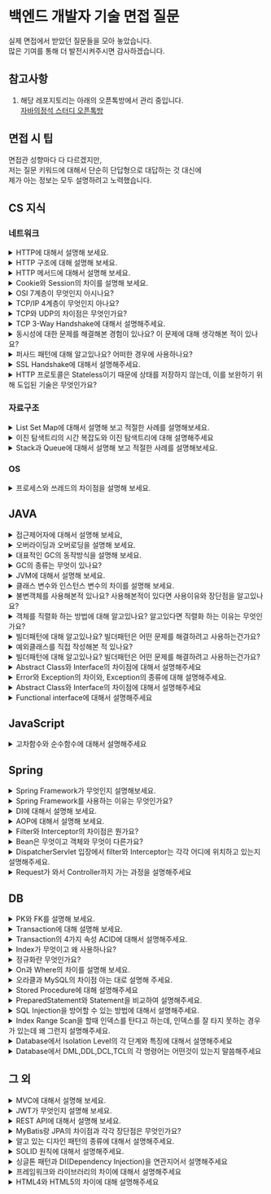 # 백엔드 개발자 기술 면접 질문
실제 면접에서 받았던 질문들을 모아 놓았습니다.<br>
많은 기여를 통해 더 발전시켜주시면 감사하겠습니다.<br>

## 참고사항
1. 해당 레포지토리는 아래의 오픈톡방에서 관리 중입니다.<br>
[자바의정석 스터디 오픈톡방](https://open.kakao.com/o/gOqR1NJe)<br>

## 면접 시 팁
면접관 성향마다 다 다르겠지만,<br>
저는 질문 키워드에 대해서 단순히 단답형으로 대답하는 것 대신에<br>
제가 아는 정보는 모두 설명하려고 노력했습니다.<br>

## CS 지식
### 네트워크
<details>
<summary>HTTP에 대해서 설명해 보세요.</summary>
<div markdown="1">
</div>
</details>
<details>
<summary>HTTP 구조에 대해 설명해 보세요.</summary>
<div markdown="1">       
</div>
</details>
<details>
<summary>HTTP 메서드에 대해서 설명해 보세요.</summary>
<div markdown="1">
</div>
</details>
<details>
<summary>Cookie와 Session의 차이를 설명해 보세요.</summary>
<div markdown="1">       
    1. Cookie
    - HTTP의 일종으로 사용자가 어떠한 웹 사이트를 방문할 경우, 그 사이트가 사용하고 있는 서버에서 **사용자의 컴퓨터에 저장하는 작은 기록 정보 파일**이다. 
    - HTTP에서 클라이언트의 상태 정보를 클라이언트의 PC에 저장하였다가 **필요시 정보를 참조하거나 재사용할 수 있다.**<br>
    2. Session
    - 일정 시간 동안 같은 사용자(브라우저)로부터 들어오는 일련의 요구를 하나의 상태로 보고, 그 상태를 유지시키는 기술이다. 
    - 여기서 일정 시간은 방문자가 웹 브라우저를 통해 웹 서버에 접속한 시점부터 웹 브라우저를 종료하여 연결을 끝내는 시점을 말한다.<br>
      즉, **방문자가 웹 서버에 접속해 있는 상태를 하나의 단위로 보고 그것을 세션이라고 한다.**
</div>
</details>
<details>
<summary>OSI 7계층이 무엇인지 아시나요?</summary>
<div markdown="1">
1. Physical - 물리적인 데이터 전송<br>
2. Data Link - Mac 주소를 통한 통신<br>
3. Network - IP 라우터를 통한 IP 지정<br>
4. Transport(전송) - TCP(신뢰성, 연결성) / UDP (비신뢰성, 비연결성, 실시간)<br>
5. Session - API, Socket 논리적 연결 TCP/IP<br>
6. Presentation(표현) - JPEG 데이터 표현 독립성, 파일 인코딩 압축 등<br>
7. Application(응용) - HTTP, FTP 일반적 응용 서비스
</div>
</details>
<details>
<summary>TCP/IP 4계층이 무엇인지 아나요?</summary>
<div markdown="1">       
</div>
</details>
<details>
<summary>TCP와 UDP의 차이점은 무엇인가요?</summary>
<div markdown="1">       
    - TCP는 연속성보다 신뢰성있는 전송이 중요할 때에 사용하는 프로토콜이며, UDP는 TCP보다 속도가 빠르며 네트워크 부하가 적다는 장점이 있지만,<br>
      신뢰성있는 데이터 전송을 보장하지는 않습니다.
    - 그렇기 때문에 신뢰성보다는 연속성이 중요한 서비스의 예를 들면 실시간 서비스(streaming)에 자주 사용됩니다.
</div>
</details>
<details>
<summary>TCP 3-Way Handshake에 대해서 설명해주세요.</summary>
<div markdown="1">
<img src="https://user-images.githubusercontent.com/36688619/196090240-f9bf779a-40b2-425a-a2b2-48bccffcdc88.png" width="461" height="366"><br>
1. 클라이언트가 서버에게 SYN 패킷을 보냄 (sequence : x)<br>
2. 서버가 SYN(x)을 받고, 클라이언트로 받았다는 신호인 ACK와 SYN 패킷을 보냄 (sequence : y, ACK : x + 1)<br>
3. 클라이언트는 서버의 응답은 ACK(x+1)와 SYN(y) 패킷을 받고, ACK(y+1)를 서버로 보냄<br>
이렇게 3번의 통신이 완료되면 연결이 성립된다. (3번이라 3 way handshake인 것)
</div>
</details>
<details>
<summary>동시성에 대한 문제를 해결해본 경험이 있나요? 이 문제에 대해 생각해본 적이 있나요?</summary>
<div markdown="1">       
</div>
</details>
<details>
<summary>퍼사드 패턴에 대해 알고있나요? 어떠한 경우에 사용하나요?</summary>
<div markdown="1">       
</div>
</details>
<details>
<summary>SSL Handshake에 대해서 설명해주세요.</summary>
<div markdown="1">
<img src="https://user-images.githubusercontent.com/36688619/196090207-271b88b3-e37d-45b5-9bc1-7caa0497aaec.png" width="500" height="470"><br>
1. 클라이언트는 서버에게 `client hello` 메시지를 담아 서버로 보낸다. 이때 암호화된 정보를 함께 담는데, `버전`, `암호 알고리즘`, `압축 방식` 등을 담는다.<br>
2. 서버는 클라이언트가 보낸 암호 알고리즘과 압축 방식을 받고, `세션 ID`와 `CA 공개 인증서`를 `server hello` 메시지와 함께 담아 응답한다. 이 CA 인증서에는 앞으로 통신 이후 사용할 대칭키가 생성되기 전, 클라이언트에서 handshake 과정 속 암호화에 사용할 공개키를 담고 있다.<br>
3. 클라이언트 측은 서버에서 보낸 CA 인증서에 대해 유효한 지 CA 목록에서 확인하는 과정을 진행한다.<br>
4. CA 인증서에 대한 신뢰성이 확보되었다면, 클라이언트는 난수 바이트를 생성하여 서버의 공개키로 암호화한다. 이 난수 바이트는 대칭키를 정하는데 사용이 되고, 앞으로 서로 메시지를 통신할 때 암호화하는데 사용된다.<br>
5. 만약 2번 단계에서 서버가 클라이언트 인증서를 함께 요구했다면, 클라이언트의 인증서와 클라이언트의 개인키로 암호화된 임의의 바이트 문자열을 함께 보내준다.<br>
6. 서버는 클라이언트의 인증서를 확인 후, 난수 바이트를 자신의 개인키로 복호화 후 대칭 마스터 키 생성에 활용한다.<br>
7. 클라이언트는 handshake 과정이 완료되었다는 `finished` 메시지를 서버에 보내면서, 지금까지 보낸 교환 내역들을 해싱 후 그 값을 대칭키로 암호화하여 같이 담아 보내준다.<br>
8. 서버도 동일하게 교환 내용들을 해싱한 뒤 클라이언트에서 보내준 값과 일치하는 지 확인한다. 일치하면 서버도 마찬가지로 `finished` 메시지를 이번에 만든 대칭키로 암호화하여 보낸다.<br>
9. 클라이언트는 해당 메시지를 대칭키로 복호화하여 서로 통신이 가능한 신뢰받은 사용자란 걸 인지하고, 앞으로 클라이언트와 서버는 해당 대칭키로 데이터를 주고받을 수 있게 된다.
</div>
</details>
<details>
<summary>HTTP 프로토콜은 Stateless이기 때문에 상태를 저장하지 않는데, 이를 보완하기 위해 도입된 기술은 무엇인가요?</summary>
<div markdown="1">       
    Cookie와 Session입니다.
</div>
</details>

### 자료구조
<details>
<summary>List Set Map에 대해서 설명해 보고 적절한 사례를 설명해보세요.</summary>
    1. List<br>
    - 순서가 있고 중복을 허용합니다.
    - 인덱스로 원소에 접근이 가능합니다.
    - 크기가 가변적입니다.
    
    2. Set<br>
    - 순서가 있고 중복을 허용합니다.
    - 데이터의 집합이며 순서가 없고 중복된 데이터를 허용하지 않습니다.
    - 중복되지 않은 데이터를 구할 때 유용합니다.
    - 빠른 검색 속도를 가집니다.
    - 인덱스가 따로 존재하지 않기 때문에 iterator를 사용합니다.
    
    3. Map<br>
    - Key와 Value의 한쌍으로 이루어지는 데이터의 집합.
    - Key에 대한 중복이 없으며 순서를 보장하지 않습니다.
    - 뛰어난 검색 속도를 가집니다.인덱스가 따로 존재하지 않기 때문에 iterator를 사용합니다.
    - 순서가 있고 중복을 허용합니다.
    - 인덱스로 원소에 접근이 가능합니다.크기가 가변적입니다.
<div markdown="1">       
</div>
</details>
<details>
<summary>이진 탐색트리의 시간 복잡도와 이진 탐색트리에 대해 설명해주세요</summary>
<div markdown="1"> 
    - 이진탐색트리란 이진탐색(binary search)과 연결리스트(linked list)를 결합한 자료구조의 일종입니다.<br>
      이진탐색의 효율적인 탐색 능력을 유지하면서도, 빈번한 자료 입력과 삭제를 가능하게끔 고안됐습니다.
    - 이진탐색의 경우 탐색에 소요되는 계산복잡성은 𝑂(log𝑛)으로 빠르지만 자료 입력, 삭제가 불가능합니다. 연결리스트의 경우 자료 입력,<br>
      삭제에 필요한 계산복잡성은 𝑂(1)로 효율적이지만 탐색하는 데에는 𝑂(𝑛)의 계산복잡성이 발생합니다.
</div>
</details>
<details>
<summary>Stack과 Queue에 대해서 설명해 보고 적절한 사례를 설명해보세요.</summary>
<div markdown="1"> 
    1. 스택(Stack)<br>
    - 스택(stack)은 제한적으로 접근할 수 있는 나열 구조이다. 그 접근 방법은 언제나 목록의 끝에서만 일어난다. 
    - 스택은 한 쪽 끝에서만 자료를 넣거나 뺄 수 있는 선형 구조(LIFO — Last In First Out)으로 되어 있다.
    2. 큐(Queue)<br>
    - 스택과는 달리 자료가 들어오고 나가는 곳이 두 군데나 있다. 
    - 선입선출(FIFO, First In First Out)방식이라고도 한다.
    - 이처럼 어떤 작업을 순서대로 실행하거나, 사용을 위해 대기를 시켜야 하는 경우에 사용한다.
</div>
</details>

### OS
<details>
<summary>프로세스와 쓰레드의 차이점을 설명해 보세요.</summary>
<div markdown="1">       
</div>
</details>

## JAVA
<details>
<summary>접근제어자에 대해서 설명해 보세요,</summary>
<div markdown="1">       
    1. private<br>
    - 제어자가 private으로 설정되었다면 private 이 붙은 변수, 메소드는 해당 클래스에서만 접근이 가능하다.
    2. default<br>
    - 접근 제어자를 별도로 설정하지 않는다면 접근 제어자가 없는 변수, 메소드는 default 접근 제어자가 되어 해당 패키지 내에서만 접근이 가능하다.
    3. protected<br>
    - 접근제어자가 protected로 설정되었다면 protected가 붙은 변수, 메소드는 동일 패키지의 클래스 또는 해당 클래스를 상속받은 다른 패키지의 클래스에서만 접근이 가능하다.
    4. public<br>
    - 접근제어자가 public으로 설정되었다면 public 접근제어자가 붙은 변수, 메소드는 어떤 클래스에서라도 접근이 가능하다.
</div>
</details>
<details>
<summary>오버라이딩과 오버로딩을 설명해 보세요.</summary>
<div markdown="1">      
    - **오버로딩(Overloading) / 확장'** 같은 이름의 메서드 여러 개를 가지면서 매개변수의 유형과 개수가 다르도록 사용하는 것
    - **'오버라이딩(Overriding) / 재정의'** 상위 클래스가 가지고 있는 메서드를 하위 클래스가 재정의해서 사용하는 것
</div>
</details>
<details>
<summary>대표적인 GC의 동작방식을 설명해 보세요.</summary>
<div markdown="1">       
</div>
</details>
<details>
<summary>GC의 종류는 무엇이 있나요?</summary>
<div markdown="1">       
</div>
</details>
<details>
<summary>JVM에 대해서 설명해 보세요.</summary>
<div markdown="1">       
</div>
</details>
<details>
<summary>클래스 변수와 인스턴스 변수의 차이를 설명해 보세요.</summary>
<div markdown="1">       
</div>
</details>
<details>
<summary>불변객체를 사용해본적 있나요? 사용해본적이 있다면 사용이유와 장단점을 알고있나요? </summary>
<div markdown="1">       
</div>
</details>
<details>
<summary>객체를 직렬화 하는 방법에 대해 알고있나요? 알고있다면 직렬화 하는 이유는 무엇인가요?</summary>
<div markdown="1">       
</div>
</details>
<details>
<summary>빌더패턴에 대해 알고있나요? 빌더패턴은 어떤 문제를 해결하려고 사용하는건가요?</summary>
<div markdown="1">       
</div>
</details>
<details>
<summary>예외클래스를 직접 작성해본 적 있나요?</summary>
<div markdown="1">       
</div>
</details>
<details>
<summary>빌더패턴에 대해 알고있나요? 빌더패턴은 어떤 문제를 해결하려고 사용하는건가요?</summary>
<div markdown="1">       
</div>
</details>
<details>
<summary>Abstract Class와 Interface의 차이점에 대해서 설명해주세요</summary>
<div markdown="1">       
    - 추상 클래스와 인터페이스의 차이점은 그 목적이라고 할 수 있습니다. 
    - 추상 클래스는 기본적으로 클래스 이며 이를 상속, 확장하여 사용하기 위한 것입니다. 
    - 반면 인터페이스는 해당 인터페이스를 구현한 객체들에 대한 동일한 사용방법과 동작을 보장하기 위해 사용합니다.
</div>
</details>
<details>
<summary>Error와 Exception의 차이와, Exception의 종류에 대해 설명해주세요.</summary>
<div markdown="1">
    - **에러는 메모리 부족이나 스택오버플로우와 같이 발생하면 복구할 수 없는 심각한 오류이고, 예외는 발생하더라도 수습할 수 있는 비교적 덜 심각한 오류**입니다.
    - 자바의 예외에는 일반 예외와 실행 예외가 있고, 각각 `Checked Exception`과`Unchecked Exception`으로 부를 수 있습니다.<br>
      전자인 `일반 예외`, 즉 Checked Exception은 **개발자가 반드시 예외 처리를 직접 진행해야 합니다.<br>
      ** 후자인 `실행 예외`, 즉 Unchecked Exception은 개발자가 예외처리를 직접 하지 않아도 됩니다. 명시적인 예외 처리가 강제되는 것이 아니므로 unchecked 라고 부릅니다.
</div>
</details>
<details>
<summary>Abstract Class와 Interface의 차이점에 대해서 설명해주세요</summary>
<div markdown="1">       
    - 추상 클래스와 인터페이스의 차이점은 그 목적이라고 할 수 있습니다. 
    - 추상 클래스는 기본적으로 클래스 이며 이를 상속, 확장하여 사용하기 위한 것입니다. 
    - 반면 인터페이스는 해당 인터페이스를 구현한 객체들에 대한 동일한 사용방법과 동작을 보장하기 위해 사용합니다.
</div>
</details>
<details>
<summary>Functional interface에 대해서 설명해주세요</summary>
<div markdown="1">       
    - 함수형 인터페이스(Functional interface)는 1개의 추상 메소드를 갖고 있는 인터페이스를 말합니다.<br>
      Single Abstract Method(SAM)라고 불리기도 합니다.
</div>
</details>

## JavaScript
<details>
<summary>고차함수와 순수함수에 대해서 설명해주세요</summary>
<div markdown="1">
    1. 순수함수<br>
        - 같은 입력을 받았을 때, 같은 출력을 반환한다.
        - side-effect를 갖지 않는다.
    2. 고차함수<br>
    - 함수를 매개변수로 사용가능합니다.
    - 함수가 함수를 반환 할 수 있습니다.
    - 함수가 변수에 할당할 수 있습니다.
</div>
</details>

## Spring
<details>
<summary>Spring Framework가 무엇인지 설명해보세요.</summary>
<div markdown="1">       
</div>
</details>
<details>
<summary>Spring Framework를 사용하는 이유는 무엇인가요?</summary>
<div markdown="1">       
</div>
</details>
<details>
<summary>DI에 대해서 설명해 보세요.</summary>
<div markdown="1">
    외부에서 두 객체 간의 관계를 결정해주는 디자인 패턴( IoC 구현 기법 )으로,<br>
    인터페이스를 사이에 둬서 클래스 레벨에는 의존관계가 고정되지 않도록 하고 런타임 시에 관계를 다이나믹하게 주입하여 유연성을 확보하고 결합도를 낮출 수 있게 해준다.
</div>
</details>
<details>
<summary>AOP에 대해서 설명해 보세요.</summary>
<div markdown="1">       
    AOP는 Aspect Oriented Programming의 약자로 관점 지향 프로그래밍이라고 불린다.<br>
    관점 지향은 쉽게 말해 어떤 로직을 기준으로 핵심적인 관점, 부가적인 관점으로 나누어서 보고 그 관점을 기준으로 각각 모듈화하겠다는 것이다.<br>
    여기서 모듈화란 어떤 공통된 로직이나 기능을 하나의 단위로 묶는 것을 말한다.<br>
</div>
</details>
<details>
<summary>Filter와 Interceptor의 차이점은 뭔가요?</summary>
<div markdown="1">       
</div>
</details>
<details>
<summary>Bean은 무엇이고 객체와 무엇이 다른가요?</summary>
<div markdown="1">       
</div>
</details>
<details>
<summary>DispatcherServlet 입장에서 filter와 Interceptor는 각각 어디에 위치하고 있는지 설명해주세요.</summary>
<div markdown="1">
    1. filter : Web Context안에 위치하고 있고, DispatcherServlet보다 왼쪽(먼저)에 위치하고 있다.<br>
    2. Interceptor : Spring Context안에 위치하고 있고, DispatcherServlet보다 오른쪽(나중)에 위치하고 있다.
</div>
</details>
<details>
<summary>Request가 와서 Controller까지 가는 과정을 설명해주세요</summary>
<div markdown="1">
</div>
</details>

## DB
<details>
<summary>PK와 FK를 설명해 보세요.</summary>
<div markdown="1">       
</div>
</details>
<details>
<summary>Transaction에 대해 설명해 보세요.</summary>
<div markdown="1">       
 - 트랜잭션은 데이터베이스의 상태를 변환시키는 하나의 논리적 기능을 수행하기 위한 작업의 단위 또는 한꺼번에 수행되어야할 일련의 연산들을 의미한다.
</div>
</details>
<details>
<summary>Transaction의 4가지 속성 ACID에 대해서 설명해주세요.</summary>
<div markdown="1">       
 1. 원자성(Atomicity)
    - 트랜잭션이 DB에 모두 반영되거나, 혹은 전혀 반영되지 않아야 된다.
 2. 일관성(Consistency)
    - 트랜잭션의 작업 처리 결과는 항상 일관성 있어야 한다.
 3. 독립성(Isolation)
    - 둘 이상의 트랜잭션이 동시에 병행 실행되고 있을 때, 어떤 트랜잭션도 다른 트랜잭션 연산에 끼어들 수 없다.
 4. 지속성(Durability)
    - 트랜잭션이 성공적으로 완료되었으면, 결과는 영구적으로 반영되어야 한다.
</div>
</details>
<details>
<summary>Index가 무엇이고 왜 사용하나요?</summary>
<div markdown="1">       
</div>
</details>
<details>
<summary>정규화란 무엇인가요?</summary>
<div markdown="1">       
</div>
</details>
<details>
<summary>On과 Where의 차이를 설명해 보세요.</summary>
<div markdown="1">       
</div>
</details>
<details>
<summary>오라클과 MySQL의 차이점 아는 대로 설명해 주세요.</summary>
<div markdown="1">       
</div>
</details>
<details>
<summary>Stored Procedure에 대해 설명해주세요</summary>
<div markdown="1"> 
    저장 프로시저 또는 스토어드 프로시저는 일련의 쿼리를 마치 하나의 함수처럼 실행하기 위한 쿼리의 집합이다.<br>
    데이터베이스에 대한 일련의 작업을 정리한 절차를 관계형 데이터베이스 관리 시스템에 저장한 것으로, 영구저장모듈이라고도 불린다.
</div>
</details>
<details>
<summary>PreparedStatement와 Statement을 비교하여 설명해주세요.</summary>
<div markdown="1"> 
    1. Statement
        -  단일로 사용될 때 빠른 속도를 지닙니다.
        -  쿼리에 인자를 부여할 수 없습니다.
        -  매번 컴파일을 수행해야 합니다.<br>
    2. PreparedStatement
        - 쿼리에 인자를 부여할 수 있습니다.
        - 처음 프리컴파일 된 후, 이후에는 컴파일을 수행하지 않습니다.
        - 여러번 수행될 때 빠른 속도를 지닙니다. (동일한 쿼리문을 조금씩 바꿔서 여러번 실행해야 할 때 좋다)
</div>
</details>
<details>
<summary>SQL Injection을 방어할 수 있는 방법에 대해서 설명해주세요.</summary>
<div markdown="1"> 
    1. 입력 값에 대한 검증
        -  검증 로직을 추가하여 미리 설정한 특수문자들이 들어왔을 때 요청을 막아낸다.<br>
    2. Error Message 노출 금지
        - 데이터베이스 에러 발생 시 따로 처리를 해주지 않았다면, 에러가 발생한 쿼리문과 함께 에러에 관한 내용을 반환해 준다. 여기서 테이블명, 컬럼명, 쿼리문이 노출이 될 수 있기 때문에, 오류발생 시           사용자에게 보여줄 수 있는 페이지를 따로 제작하거나 메시지박스를 띄우도록 해야한다.<br>
    3. Prepared Statement 구문사용
        - 서버의 php파일에 sql 쿼리문이 아래와 같이 고정되어 있고 외부의 입력으로는 이 템플릿을 변경할 수 없다면, ?에 들어가는 데이터는 단순히 문자열로 취급하기 때문에 SQL 인젝션은 발생할 수 없           다.  
</div>
</details>
<details>
<summary>Index Range Scan을 할때 인덱스를 탄다고 하는데, 인덱스를 잘 타지 못하는 경우가 있는데 왜 그런지 설명해주세요.</summary>
<div markdown="1"> 
    1. 가공할때<br>
        - where substr('업체명',1,2) = '대한'
    2. 부정형 비교할 때<br>
        - where 국가 <> '대한민국'
    3. is not null(부정형)<br>
        - where 부서코드 is not null
</div>
</details>
<details>
<summary>Database에서 Isolation Level의 각 단계와 특징에 대해서 설명해주세요</summary>
<div markdown="1"> 
    1. Read Uncommitted (Level 0)<br>
        - 어떤 트랜잭션의 내용이 커밋(Commit)이나 롤백(Rollback)과 상관없이 다른 트랜잭션에서 조회가 가능합니다.<br>
          정합성의 문제가 많은 격리 수준이기 때문에 RDBMS 표준에서는 격리수준으로 인정하지 않습니다.
    2. Read Committed (Level 1)<br>
        - 한 트랜잭션의 변경내용이 커밋(Commit)되어야만<br>
          다른 트랜잭션에서 조회가 가능합니다. 대부분의 RDBMS에서 기본적으로 사용하는 격리수준입니다.
    3. Repeatable Read (Level 2)<br>
        - 트랜잭션이 시작되기 전에 커밋된 내용에 대해서만 조회가 가능합니다. MySQL에서 기본으로 사용하며, 이 격리수준에서는 `Non-repeatable Read`이 발생하지 않습니다.
        - 트랜잭션이 완료될 때까지 Select문이 사용하는 모든 데이터에 Shared Lack이 걸립니다. 따라서 트랜잭션이 범위 내에서 조회한 데이터의 내용이 항상 동일함을 보장합니다.
    4. SERIALIZABLE (Level 3)
        - 가장 **단순하면서 엄격한 격리 수준**이지만 성능 측면에서는 동시 **처리성능이 가장 낮습니다**.
        - `SERIALIZABLE`에서는 `PHANTOM READ`가 발생하지 않습니다.트랜잭션들이 동시에 일어나지 않고, 순차적으로 실행되는 것처럼 동작합니다. 하지만, 거의 사용되지 않습니다.
</div>
</details>
<details>
<summary>Database에서 DML,DDL,DCL,TCL의 각 명령어는 어떤것이 있는지 말씀해주세요</summary>
<div markdown="1"> 
    1. DML : SELECT, INSERT, UPDATE, DELETE<br>
    2. DDL : CREATE, ALTER, DROP, RENAME, TRUNCATE<br>
    3. DCL : GRANT, REVOKE<br>
    4. TCL : COMMIT, ROLLBACK
</div>
</details>

## 그 외
<details>
<summary>MVC에 대해서 설명해 보세요.</summary>
<div markdown="1">
    MVC는 소프트웨어 공학에서 사용되는 소프트웨어 디자인 패턴이다.<br>
    이 패턴을 성공적으로 사용하면, 사용자 인터페이스로부터 비즈니스 로직을 분리하여 애플리케이션의 시각적 요소나 그 이면에서 실행되는 비즈니스 로직을 서로 영향 없이 쉽게<br> 
    고칠 수 있는 애플리케이션을 만들 수 있다.<br> 
    MVC에서 모델은 애플리케이션의 데이터를 나타내며, 뷰는 텍스트, 체크박스 항목 등과 같은 사용자 인터페이스 요소를 나타내고,<br> 
    컨트롤러는 데이터와 비즈니스 로직 사이의 상호동작을 관리한다.<br>
</div>
</details>
<details>
<summary>JWT가 무엇인지 설명해 보세요.</summary>
<div markdown="1">       
</div>
</details>
<details>
<summary>REST API에 대해서 설명해 보세요.</summary>
<div markdown="1">       
</div>
</details>
<details>
<summary>MyBatis랑 JPA의 차이점과 각각 장단점은 무엇인가요?</summary>
<div markdown="1">       
</div>
</details>
<details>
<summary>알고 있는 디자인 패턴의 종류에 대해서 설명해주세요.</summary>
<div markdown="1">       
</div>
</details>
<details>
<summary>SOLID 원칙에 대해서 설명해주세요.</summary>
<div markdown="1">
1. Single Responsibility Principle(SRP) - 단일책임<br>
    - 클래스는 오직 하나의 이유로 수정되어야 한다.<br>
2. Open Closed Principle(OCP) - 개방폐쇄<br>
    - 자신의 확장에는 열려있고 주변의 변화에는 닫혀 있어야 하는 것을 의미한다.<br>
3. Liskov Substitution Principle(LSP) - 리스코프 치환<br>
    - base 클래스에서 파생된 클래스는 base 클래스를 대체해서 사용할 수 있어야한다.<br>
4. Interface Segregation Principle(ISP) - 인터페이스 분리<br>
    - 사용하지 않는 메소드에 의존하면 안된다.<br>
5. Dependency Inversion Principle(DIP) - 의존관계 역전<br>
    - 자신(high level module)보다 변하기 쉬운 모듈(low level modeul)에 의존해서는 안된다.
</div>
</details>
<details>
<summary>싱글톤 패턴과 DI(Dependency Injection)을 연관지어서 설명해주세요</summary>
<div markdown="1">
    - 싱글톤 패턴은 **TDD(Test Driven Development)를 할 때 걸림돌이 된다.<br>
      TDD를 할 때 단위 테스트를 주로 하는데, 단위 테스트는 테스트가 서로 독립적이어야 하며 테스트를 어떤 순서로든 실행할 수 있어야 하는데<br> 
      싱글톤 패턴은 미리 생성된 하나의 인스턴스를 기반으로 구현하는 패턴이므로 각 테스트마다 ‘독립적인’ 인스턴스를 만들기가 어렵다.
    - 또한, 싱글톤 패턴은 사용하기가 쉽고 굉장히 실용적이지만 모듈 간의 결합도가 높아져 개방-폐쇄 원칙을 위배하게 된다. 이는 객체 지향 설계 원칙에 어긋난다.
    - 이때 의존성 주입(DI, Dependency Injection)을 통해 모듈 간의 결합을 조금 더 느슨하게 만들어 해결할 수 있다.
</div>
</details>
<details>
<summary>프레임워크와 라이브러리의 차이에 대해서 설명해주세요</summary>
<div markdown="1">
    - 프레임워크와 라이브러리의 차이점은 흐름을 누가 지니고 있냐의 차이입니다.<br>
      프레임워크는 전체적인 흐름을 자체적으로 가지고 있어 프로그래머는 그 안에서 필요한 코드를 작성합니다.<br>
      반면에 라이브러리는 프로그래머가 전체적인 흐름을 가지고 있어 라이브러리를 자신이 원하는 기능을 구현하고 싶을 때 가져다 사용할 수 있다는 것입니다.
</div>
</details>
<details>
<summary>HTML4와 HTML5의 차이에 대해 설명해주세요</summary>
<div markdown="1">
    1. 간략하고 명확해진 문법
        - DOCTYPE 선언 방법 : <! DOCTYPE html>
    2. 멀티미디어 요소
        - video 밑 audio 태그 추가
        - html4까지 Silverlight, flash의 지원을 받았어야 했다.
    3. 사용자 위치 식별 액세스 추가
        - GeoLocation를 이용하여 보다 간단하게 사용자의 위치 액세스 가능
    4. Client 측면의 저장소 (** WebStorage)
        - html4에서는 browser cache를 이용하여 데이터를 저장했다.
        - html5에서는 javascript 인터페이스를 통해 web sql 데이터 베이스 및 응용프로그램 사용이 가능하다.
</div>
</details>
